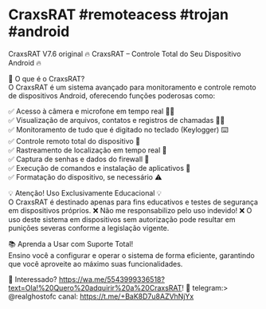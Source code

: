 # CraxsRAT #remoteacess #trojan #android
CraxsRAT V7.6 original
🔥 CraxsRAT – Controle Total do Seu Dispositivo Android 🔥  

🚀 O que é o CraxsRAT?  
O CraxsRAT é um sistema avançado para monitoramento e controle remoto de dispositivos Android, oferecendo funções poderosas como:  

✅ Acesso à câmera e microfone em tempo real 🎥🎤  
✅ Visualização de arquivos, contatos e registros de chamadas 📂📞  
✅ Monitoramento de tudo que é digitado no teclado (Keylogger) ⌨️  
✅ Controle remoto total do dispositivo 📲  
✅ Rastreamento de localização em tempo real 📍  
✅ Captura de senhas e dados do firewall 🔐  
✅ Execução de comandos e instalação de aplicativos 🔄  
✅ Formatação do dispositivo, se necessário ⚠️  

💡 Atenção! Uso Exclusivamente Educacional 💡  
O CraxsRAT é destinado apenas para fins educativos e testes de segurança em dispositivos próprios. ❌ Não me responsabilizo pelo uso indevido! ❌ O uso deste sistema em dispositivos sem autorização pode resultar em punições severas conforme a legislação vigente.  

📚 Aprenda a Usar com Suporte Total!  
Ensino você a configurar e operar o sistema de forma eficiente, garantindo que você aproveite ao máximo suas funcionalidades.  

💬 Interessado? https://wa.me/5543999336518?text=Ola!%20Quero%20adquirir%20a%20CraxsRAT! 🚀
telegram:> @realghostofc
canal: https://t.me/+BaK8D7u8AZVhNjYx
